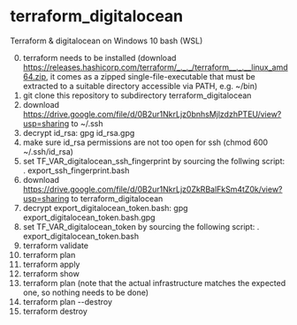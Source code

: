 # terraform_digitalocean
Terraform &amp; digitalocean on Windows 10 bash (WSL)

0. terraform needs to be installed (download https://releases.hashicorp.com/terraform/_._._/terraform__._.__linux_amd64.zip, it comes as a zipped single-file-executable that must be extracted to a suitable directory accessible via PATH, e.g. ~/bin)
1. git clone this repository to subdirectory terraform_digitalocean
2. download https://drive.google.com/file/d/0B2ur1NkrLjz0bnhsMjlzdzhPTEU/view?usp=sharing to ~/.ssh
3. decrypt id_rsa: gpg id_rsa.gpg
4. make sure id_rsa permissions are not too open for ssh (chmod 600 ~/.ssh/id_rsa)
5. set TF_VAR_digitalocean_ssh_fingerprint by sourcing the follwing script: . export_ssh_fingerprint.bash
6. download https://drive.google.com/file/d/0B2ur1NkrLjz0ZkRBalFkSm4tZ0k/view?usp=sharing to terraform_digitalocean
7. decrypt export_digitalocean_token.bash: gpg export_digitalocean_token.bash.gpg
8. set TF_VAR_digitalocean_token by sourcing the following script: . export_digitalocean_token.bash
9. terraform validate
10. terraform plan
11. terraform apply
12. terraform show
13. terraform plan (note that the actual infrastructure matches the expected one, so nothing needs to be done)
14. terraform plan --destroy
15. terraform destroy
